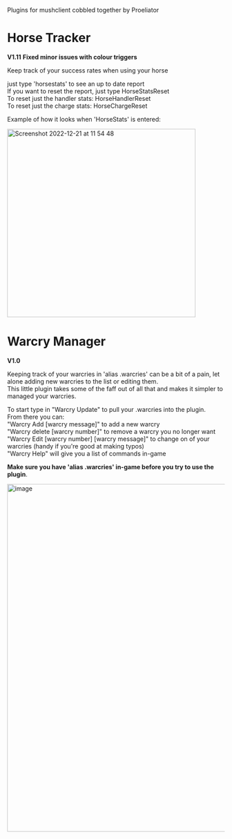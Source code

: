 Plugins for mushclient cobbled together by Proeliator  

# Horse Tracker
**V1.11**
**Fixed minor issues with colour triggers**

Keep track of your success rates when using your horse  

just type 'horsestats' to see an up to date report  
If you want to reset the report, just type HorseStatsReset  
To reset just the handler stats: HorseHandlerReset  
To reset just the charge stats: HorseChargeReset  

Example of how it looks when 'HorseStats' is entered:

<img width="436" alt="Screenshot 2022-12-21 at 11 54 48" src="https://user-images.githubusercontent.com/119447171/208899464-71ee52d3-dca1-4f2a-84ae-d7bdcd2722d7.png">

# Warcry Manager  
**V1.0**  

Keeping track of your warcries in 'alias .warcries' can be a bit of a pain, let alone adding new warcries to the list or editing them.  
This little plugin takes some of the faff out of all that and makes it simpler to managed your warcries.  

To start type in "Warcry Update" to pull your .warcries into the plugin.  
From there you can:  
"Warcry Add [warcry message]" to add a new warcry  
"Warcry delete [warcry number]" to remove a warcry you no longer want  
"Warcry Edit [warcry number] [warcry message]" to change on of your warcries (handy if you're good at making typos)  
"Warcry Help" will give you a list of commands in-game

**Make sure you have 'alias .warcries' in-game before you try to use the plugin**. 

<img width="805" alt="image" src="https://github.com/CaptainFlint86/DiscworldMud/assets/119447171/070ac818-67d8-42ec-abdd-a3aa80a46a51">

